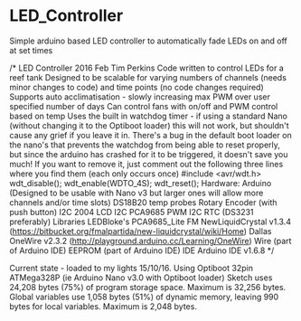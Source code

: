 # LED_Controller
Simple arduino based LED controller to automatically fade LEDs on and off at set times

/* LED Controller
  2016 Feb Tim Perkins
  Code written to control LEDs for a reef tank
    Designed to be scalable for varying numbers of channels (needs minor changes to code) and time points (no code changes required)
    Supports auto acclimatisation - slowly increasing max PWM over user specified number of days
    Can control fans with on/off and PWM control based on temp
    Uses the built in watchdog timer - if using a standard Nano (without changing it to the Optiboot loader) this will not work, but
      shouldn't cause any grief if you leave it in. There's a bug in the default boot loader on the nano's that prevents the watchdog
      from being able to reset properly, but since the arduino has crashed for it to be triggered, it doesn't save you much! If you
      want to remove it, just comment out the following three lines where you find them (each only occurs once)
        #include <avr/wdt.h>
        wdt_disable();
        wdt_enable(WDTO_4S);
        wdt_reset();
  Hardware:
    Arduino (Designed to be usable with Nano v3 but larger ones will allow more channels and/or time slots)
    DS18B20 temp probes
    Rotary Encoder (with push button)
    I2C 2004 LCD
    I2C PCA9685 PWM
    I2C RTC (DS3231 preferably)
  Libraries
    LEDBloke's PCA9685_Lite
    FM NewLiquidCrystal v1.3.4 (https://bitbucket.org/fmalpartida/new-liquidcrystal/wiki/Home)
    Dallas OneWire v2.3.2 (http://playground.arduino.cc/Learning/OneWire)
    Wire (part of Arduino IDE)
    EEPROM (part of Arduino IDE)
  IDE
    Arduino IDE v1.6.8
*/

Current state - loaded to my lights 15/10/16. Using Optiboot 32pin ATMega328P (ie Arduino Nano v3.0 with Optiboot loader)
Sketch uses 24,208 bytes (75%) of program storage space. Maximum is 32,256 bytes.
Global variables use 1,058 bytes (51%) of dynamic memory, leaving 990 bytes for local variables. Maximum is 2,048 bytes.
